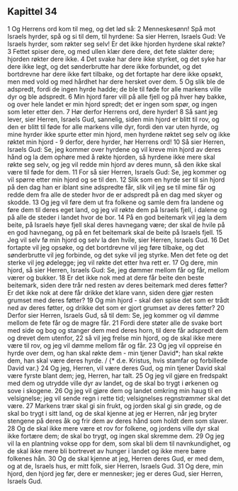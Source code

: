 ## Kapittel 34

1 Og Herrens ord kom til meg, og det lød så:
2 Menneskesønn! Spå mot Israels hyrder, spå og si til dem, til hyrdene: Sa sier Herren, Israels Gud: Ve Israels hyrder, som røkter seg selv! Er det ikke hjorden hyrdene skal røkte?
3 Fettet spiser dere, og med ullen klær dere dere, det fete slakter dere; hjorden røkter dere ikke.
4 Det svake har dere ikke styrket, og det syke har dere ikke legt, og det sønderbrutte har dere ikke forbundet, og det bortdrevne har dere ikke ført tilbake, og det fortapte har dere ikke opsøkt, men med vold og med hårdhet har dere hersket over dem.
5 Og slik ble de adspredt, fordi de ingen hyrde hadde; de ble til føde for alle markens ville dyr og ble adspredt.
6 Min hjord farer vill på alle fjell og på hver høy bakke, og over hele landet er min hjord spredt; det er ingen som spør, og ingen som leter etter den.
7 Hør derfor Herrens ord, dere hyrder!
8 Så sant jeg lever, sier Herren, Israels Gud, sannelig, siden min hjord er blitt til rov, og den er blitt til føde for alle markens ville dyr, fordi den var uten hyrde, og mine hyrder ikke spurte etter min hjord, men hyrdene røktet seg selv og ikke røktet min hjord -
9 derfor, dere hyrder, hør Herrens ord!
10 Så sier Herren, Israels Gud: Se, jeg kommer over hyrdene og vil kreve min hjord av deres hånd og la dem ophøre med å røkte hjorden, så hyrdene ikke mere skal røkte seg selv, og jeg vil redde min hjord av deres munn, så den ikke skal være til føde for dem.
11 For så sier Herren, Israels Gud: Se, jeg kommer og vil spørre etter min hjord og se til den.
12 Slik som en hyrde ser til sin hjord på den dag han er iblant sine adspredte får, slik vil jeg se til mine får og redde dem fra alle de steder hvor de er adspredt på en dag med skyer og skodde.
13 Og jeg vil føre dem ut fra folkene og samle dem fra landene og føre dem til deres eget land, og jeg vil røkte dem på Israels fjell, i dalene og på alle de steder i landet hvor de bor.
14 På en god beitemark vil jeg la dem beite, på Israels høye fjell skal deres havnegang være; der skal de hvile på en god havnegang, og på en fet beitemark skal de beite på Israels fjell.
15 Jeg vil selv fø min hjord og selv la den hvile, sier Herren, Israels Gud.
16 Det fortapte vil jeg opsøke, og det bortdrevne vil jeg føre tilbake, og det sønderbrutte vil jeg forbinde, og det syke vil jeg styrke. Men det fete og det sterke vil jeg ødelegge; jeg vil røkte det etter hva rett er.
17 Og dere, min hjord, så sier Herren, Israels Gud: Se, jeg dømmer mellom får og får, mellom værer og bukker.
18 Er det ikke nok med at dere får beite den beste beitemark, siden dere trår ned resten av deres beitemark med deres føtter? Er det ikke nok at dere får drikke det klare vann, siden dere gjør resten grumset med deres føtter?
19 Og min hjord - skal den spise det som er trådt ned av deres føtter, og drikke det som er gjort grumset av deres føtter?
20 Derfor sier Herren, Israels Gud, så til dem: Se, jeg kommer og vil dømme mellom de fete får og de magre får.
21 Fordi dere støter alle de svake bort med side og bog og stanger dem med deres horn, til dere får adspredt dem og drevet dem utenfor,
22 så vil jeg frelse min hjord, og de skal ikke mere være til rov, og jeg vil dømme mellom får og får.
23 Og jeg vil oppreise én hyrde over dem, og han skal røkte dem - min tjener David*; han skal røkte dem, han skal være deres hyrde. / {* d.e. Kristus, hvis stamfar og forbillede David var.}
24 Og jeg, Herren, vil være deres Gud, og min tjener David skal være fyrste blant dem; jeg, Herren, har talt.
25 Og jeg vil gjøre en fredspakt med dem og utrydde ville dyr av landet, og de skal bo trygt i ørkenen og sove i skogene.
26 Og jeg vil gjøre dem og landet omkring min haug til en velsignelse; jeg vil sende regn i rette tid; velsignelses regnstrømmer skal det være.
27 Markens trær skal gi sin frukt, og jorden skal gi sin grøde, og de skal bo trygt i sitt land, og de skal kjenne at jeg er Herren, når jeg bryter stengene på deres åk og frir dem av deres hånd som holdt dem som slaver.
28 Og de skal ikke mere være et rov for folkene, og jordens ville dyr skal ikke fortære dem; de skal bo trygt, og ingen skal skremme dem.
29 Og jeg vil la en plantning vokse opp for dem, som skal bli dem til navnkundighet, og de skal ikke mere bli bortrevet av hunger i landet og ikke mere bære folkenes hån.
30 Og de skal kjenne at jeg, Herren deres Gud, er med dem, og at de, Israels hus, er mitt folk, sier Herren, Israels Gud.
31 Og dere, min hjord, den hjord jeg før, dere er mennesker; jeg er deres Gud, sier Herren, Israels Gud.
